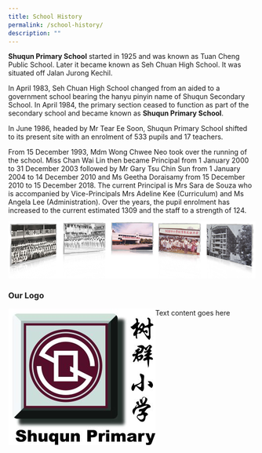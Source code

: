 ```yaml
---
title: School History
permalink: /school-history/
description: ""
---
```

<p><strong>Shuqun Primary School</strong>&nbsp;started in 1925 and was known as Tuan Cheng Public School. Later it became known as Seh Chuan High School. It was situated off Jalan Jurong Kechil.</p>
<p>In April 1983, Seh Chuan High School changed from an aided to a government school bearing the hanyu pinyin name of Shuqun Secondary School. In April 1984, the primary section ceased to function as part of the secondary school and became known as&nbsp;<strong>Shuqun Primary School</strong>.</p>
<p>In June 1986, headed by Mr Tear Ee Soon, Shuqun Primary School shifted to its present site with an enrolment of 533 pupils and 17 teachers.</p>
<p>From 15 December 1993, Mdm Wong Chwee Neo took over the running of the school. Miss Chan Wai Lin then became Principal from 1 January 2000 to 31 December 2003 followed by Mr Gary Tsu Chin Sun from 1 January 2004 to 14 December 2010 and Ms Geetha Doraisamy from 15 December 2010 to 15 December 2018. The current Principal is Mrs Sara de Souza who is accompanied by Vice-Principals Mrs Adeline Kee (Curriculum) and Ms Angela Lee (Administration). Over the years, the pupil enrolment has increased to the current estimated 1309 and the staff to a strength of 124.</p>

![](/images/img_history.jpg)

<h3><strong>Our Logo</strong></h3>
<div>
<div style="float: left">
<img src="/images/SQ-sch-logo-300x278.jpg" />
</div>
<div>
Text content goes here
</div>
</div>
